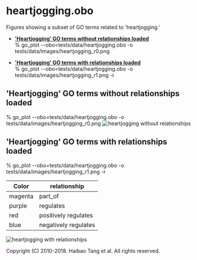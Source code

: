 # heartjogging.obo
Figures showing a subset of GO terms related to 'heartjogging.'

  * [**'Heartjogging' GO terms without relationships loaded**](#heartjogging-go-terms-without-relationships-loaded)    
    % go_plot --obo=tests/data/heartjogging.obo -o tests/data/images/heartjogging_r0.png

  * [**'Heartjogging' GO terms with relationships loaded**](#heartjogging-go-terms-with-relationships-loaded)    
    % go_plot --obo=tests/data/heartjogging.obo -o tests/data/images/heartjogging_r1.png -r


## 'Heartjogging' GO terms without relationships loaded
% go_plot --obo=tests/data/heartjogging.obo -o tests/data/images/heartjogging_r0.png
![heartjogging without relationships](heartjogging_r0.png)

## 'Heartjogging' GO terms with relationships loaded
% go_plot --obo=tests/data/heartjogging.obo -o tests/data/images/heartjogging_r1.png -r

| Color   | relationship         |
|---------|----------------------|
|magenta  | part_of              |
|purple   | regulates            |
|red      | positively regulates |
|blue     | negatively regulates |

![heartjogging with relationships](heartjogging_r1.png)

Copyright (C) 2010-2018. Haibao Tang et al. All rights reserved.
